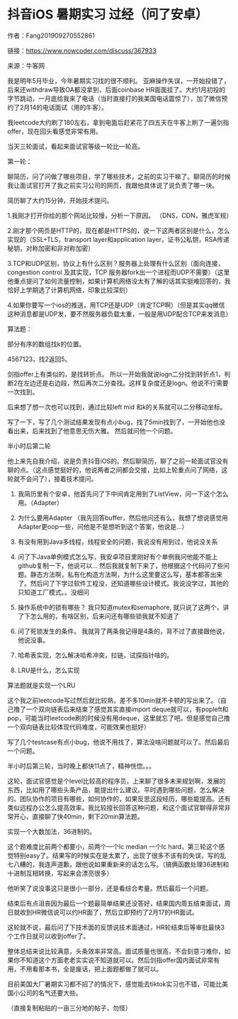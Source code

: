# 抖音iOS 暑期实习 过经（问了安卓）

作者：Fang201909270552861

链接：https://www.nowcoder.com/discuss/367933

来源：牛客网



我是明年5月毕业，今年暑期实习找的很不顺利。 亚麻操作失误，一开始投错了，后来还withdraw导致OA都没拿到，后面coinbase HR面面挂了。大约1月初投的字节跳动，一月底给我来了电话（当时直接打的我美国电话震惊了），加了微信预约了2月14的电话面试（用的牛客）。

我leetcode大约刷了180左右，拿到电面后赶紧花了四五天在牛客上刷了一遍剑指offer，现在回头看感觉非常有用。



当天三轮面试，看起来面试官等级一轮比一轮高。



第一轮：

聊简历，问了问做了哪些项目，学了哪些技术，之前的实习干嘛了。聊简历的时候我让面试官打开了我之前实习公司的网页，我跟他具体说了说负责了哪一块。

简历聊了大约15分钟，开始技术提问。

1.我刚才打开你给的那个网站比较慢，分析一下原因。 （DNS，CDN，雅虎军规）

2.刚才那个网页是HTTP的，现在都是HTTPS的，说一下这两者区别是什么，怎么实现的（SSL+TLS，transport layer和application layer，证书公私钥，RSA传递秘钥，对称加密和非对称加密）

3.TCP和UDP区别，协议上有什么区别？服务器上处理有什么区别（面向连接，congestion control 及其实现，TCP 服务器fork出一个进程而UDP不需要）（这里他重点提问了如何流量控制，如果计算机网络没太有了解的话其实挺难回答的，我恰好上学期选了计算机网络，印象比较深刻）

4.如果你要写一个ios的推送，用TCP还是UDP（肯定TCP啊）（但是其实qq微信这种消息都是UDP发，要不然服务器负载太重，一般是用UDP配合TCP来发消息）

算法题：

部分有序的数组找k的位置。

4567123，找2返回5。

剑指offer上有类似的，是找转折点。 所以一开始我就说logn二分找到转折点1，判断2在左边还是右边段，然后再次二分查找。这样复杂度还是logn。他说不行需要一次找到。

后来想了想一次也可以找到，通过比较left mid 和k的关系就可以二分移动坐标。

写了一下，写了几个测试结果发现有点小bug，找了5min找到了，一开始他也没看出来，后来找到了他意思无伤大雅。 然后就问他一个问题。



半小时后第二轮

他上来先自我介绍，说是负责抖音iOS的。然后聊简历，聊了之前一轮面试官没有聊的点。（这点感觉挺好的，他说两者之间都会交接，比如上轮重点问了网络，这轮就不会问了），接着技术提问。

1. 我简历里有个安卓，他首先问了下中间肯定用到了ListView，问一下这个怎么用。（Adapter）

2. 为什么要用Adapter （我先回答buffer，然后他问还有么，我想了想说感觉用Adapter更oop一些，问他是不是想听到这个答案，他说是...）

3. 有没有用到Java多线程，线程安全的问题，我说没有用到过，他说没关系

4. 问了下Java单例模式怎么写，我安卓项目里刚好有个单例我问他能不能上github复制一下，他说可以... 然后我就复制下来了，他根据这个代码问了些问题。静态方法啊，私有化构造方法啊，为什么这里要这么写，基本都答出来了。然后问了下学过软件工程没，还知道哪些设计模式。我说没学过，其他的只知道工厂模式。。没细问

5. 操作系统中的锁有哪些？ 我只知道mutex和semaphore, 就只说了这两个，讲了下怎么用的，有啥区别，后来问还有哪些锁我就不知道了

6. 问了死锁发生的条件。 我就背了两条我记得是4条的，背不过了直接跟他说，他说没事。

7. 哈希表实现，怎么解决哈希冲突，拉链，试探指针啥的。

8. LRU是什么，怎么实现

算法题就是实现一个LRU

这个我之前leetcode写过然后就比较熟，差不多10min就不卡顿的写出来了。（自己撸了一个双向链表后来结束了感觉其实直接import deque就可以，有popleft和pop，可能当时leetcode刷的时候没有用deque，这里就忘了吧。但是感觉自己撸一个双向链表比较体现代码难度，可能效果也挺好）

写了几个testcase有点小bug，他说不用找了，算法没啥问题就可以了。然后最后一个问题。



半小时后第三轮，当时晚上都快11点了，精神恍惚。。。

这轮，面试官感觉是个level比较高的程序员，上来聊了很多未来规划啊，发展的东西，比如用了哪些头条产品，能提出什么建议。平时遇到哪些问题，怎么解决的。团队协作的项目有哪些，如何协作的，如果反思这段经历，哪些能提高。还有类似远程办公怎么提高效率。我比较擅长回答这种问题，和这个面试官聊得非常非常开心，直接聊了快40min，剩下20min算法题。

实现一个大数加法，36进制的。

这个题难度比前两个都要小，前两个一个lc median 一个lc hard，第三轮这个感觉特别easy了。结果写的时候实在是太累了，出现了很多不该有的失误，写的乱七八糟的，我连声道歉，跟他说如果重新来的话怎么写。（搞俩函数处理36进制和十进制互相转换，写起来会漂亮很多）

他听笑了说没事这只是很小一部分，还是看综合考量。然后最后一个问题。



结束后有点沮丧因为最后一个题最简单结果还没答好，结果国内周五结束面试，周日就收到HR微信说可以约HR面了，然后立即预约了2月17的HR面试。

这轮就不说，最后问了下技术面的反馈说技术面通过，HR轮结束后等审批最快3个工作日就可以收到offer了。



整体总结来说比较满意，头条效率非常高。面试质量也很高，不会刻意刁难你，如果你不知道这个方面老老实实说不知道就可以。然后剑指offer国内面试非常有用，不用看那本书，全是废话，把上面题都做了就可以。

目前美国大厂暑期实习都不招了的情况下，感觉能去tiktok实习也不错，可能比美国小公司的名气还要大些。



（直接复制粘贴的一亩三分地的帖子，勿怪）


